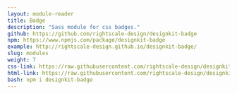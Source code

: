 ```yaml
---
layout: module-reader
title: Badge
description: "Sass module for css badges."
github: https://github.com/rightscale-design/designkit-badge
npm: https://www.npmjs.com/package/designkit-badge
example: http://rightscale-design.github.io/designkit-badge/
slug: modules
weight: 7
css-link: https://raw.githubusercontent.com/rightscale-design/designkit-badge/master/src/_designkit-badge.scss
html-link: https://raw.githubusercontent.com/rightscale-design/designkit-badge/master/index.html
bash: npm i designkit-badge
---
```

